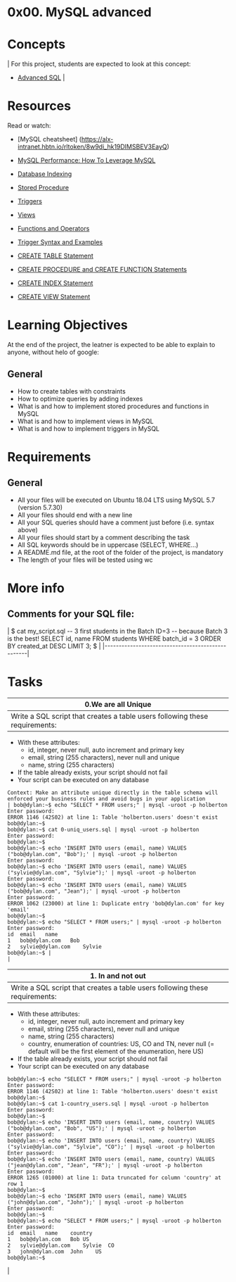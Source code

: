 # 0x00. MySQL advanced
# Concepts

| For this project, students are expected to look at this concept:
* [Advanced SQL](https://alx-intranet.hbtn.io/concepts/555) |

# Resources
Read or watch:
 * [MySQL cheatsheet] (https://alx-intranet.hbtn.io/rltoken/8w9di_hk19DIMSBEV3EayQ)

 * [MySQL Performance: How To Leverage MySQL](https://alx-intranet.hbtn.io/rltoken/2GJbZ48zRPA70o2YhTdH7g) 
* [Database Indexing](https://alx-intranet.hbtn.io/rltoken/K180X2OCzb6gzPngjn-EIg)
* [Stored Procedure](https://alx-intranet.hbtn.io/rltoken/K180X2OCzb6gzPngjn-EIg)
* [Triggers](https://alx-intranet.hbtn.io/rltoken/cJ1qA4o-rRm4rWIsqYKSZg)
* [Views](https://alx-intranet.hbtn.io/rltoken/vHg1z3UAOcWMvOt8xZHeiA)
* [Functions and Operators](https://alx-intranet.hbtn.io/rltoken/g-c1m6iljScpi4LeqxBRqQ)
* [Trigger Syntax and Examples](https://alx-intranet.hbtn.io/rltoken/gLVwKjQfRL0Jr_nWqAS7VQ)
* [CREATE TABLE Statement](https://alx-intranet.hbtn.io/rltoken/X789nJ22H6HVh1uCQPl0lg)
* [CREATE PROCEDURE and CREATE FUNCTION Statements](https://alx-intranet.hbtn.io/rltoken/mfrWMt1KL3NHXblJykMgZg)
* [CREATE INDEX Statement](https://alx-intranet.hbtn.io/rltoken/oCu8Rg9WfKyF4BhTt8dZGQ)
* [CREATE VIEW Statement](https://alx-intranet.hbtn.io/rltoken/FEZNlZFKZmD1ISnLINkCwQ)

# Learning Objectives
At the end of the project, the leatner is expected to be able to explain to anyone, without helo of google:

## General
* How to create tables with constraints
* How to optimize queries by adding indexes
* What is and how to implement stored procedures and functions in MySQL
* What is and how to implement views in MySQL
* What is and how to implement triggers in MySQL

# Requirements
## General
* All your files will be executed on Ubuntu 18.04 LTS using MySQL 5.7 (version 5.7.30)
* All your files should end with a new line
* All your SQL queries should have a comment just before (i.e. syntax above)
* All your files should start by a comment describing the task
* All SQL keywords should be in uppercase (SELECT, WHERE…)
* A README.md file, at the root of the folder of the project, is mandatory
* The length of your files will be tested using wc

# More info
## Comments for your SQL file:
| $ cat my_script.sql
-- 3 first students in the Batch ID=3
-- because Batch 3 is the best!
SELECT id, name FROM students WHERE batch_id = 3 ORDER BY created_at DESC LIMIT 3;
$ |
|--------------------------------------------------|

# Tasks

| 0.We are all Unique |
| -------------------- |
| Write a SQL script that creates a table users following these requirements:

* With these attributes:
    * id, integer, never null, auto increment and primary key
    * email, string (255 characters), never null and unique
    * name, string (255 characters)
* If the table already exists, your script should not fail
* Your script can be executed on any database
```
Context: Make an attribute unique directly in the table schema will enforced your business rules and avoid bugs in your application 
| bob@dylan:~$ echo "SELECT * FROM users;" | mysql -uroot -p holberton
Enter password: 
ERROR 1146 (42S02) at line 1: Table 'holberton.users' doesn't exist
bob@dylan:~$ 
bob@dylan:~$ cat 0-uniq_users.sql | mysql -uroot -p holberton
Enter password: 
bob@dylan:~$ 
bob@dylan:~$ echo 'INSERT INTO users (email, name) VALUES ("bob@dylan.com", "Bob");' | mysql -uroot -p holberton
Enter password: 
bob@dylan:~$ echo 'INSERT INTO users (email, name) VALUES ("sylvie@dylan.com", "Sylvie");' | mysql -uroot -p holberton
Enter password: 
bob@dylan:~$ echo 'INSERT INTO users (email, name) VALUES ("bob@dylan.com", "Jean");' | mysql -uroot -p holberton
Enter password: 
ERROR 1062 (23000) at line 1: Duplicate entry 'bob@dylan.com' for key 'email'
bob@dylan:~$ 
bob@dylan:~$ echo "SELECT * FROM users;" | mysql -uroot -p holberton
Enter password: 
id  email   name
1   bob@dylan.com   Bob
2   sylvie@dylan.com    Sylvie
bob@dylan:~$ |
|
```

| 1. In and not out |
| ----------------- |
| Write a SQL script that creates a table users following these requirements:

* With these attributes:
    * id, integer, never null, auto increment and primary key
    * email, string (255 characters), never null and unique
    * name, string (255 characters)
    * country, enumeration of countries: US, CO and TN, never null (= default will be the first element of the enumeration, here US)
* If the table already exists, your script should not fail
* Your script can be executed on any database
 ```
 bob@dylan:~$ echo "SELECT * FROM users;" | mysql -uroot -p holberton
Enter password: 
ERROR 1146 (42S02) at line 1: Table 'holberton.users' doesn't exist
bob@dylan:~$ 
bob@dylan:~$ cat 1-country_users.sql | mysql -uroot -p holberton
Enter password: 
bob@dylan:~$ 
bob@dylan:~$ echo 'INSERT INTO users (email, name, country) VALUES ("bob@dylan.com", "Bob", "US");' | mysql -uroot -p holberton
Enter password: 
bob@dylan:~$ echo 'INSERT INTO users (email, name, country) VALUES ("sylvie@dylan.com", "Sylvie", "CO");' | mysql -uroot -p holberton
Enter password: 
bob@dylan:~$ echo 'INSERT INTO users (email, name, country) VALUES ("jean@dylan.com", "Jean", "FR");' | mysql -uroot -p holberton
Enter password: 
ERROR 1265 (01000) at line 1: Data truncated for column 'country' at row 1
bob@dylan:~$ 
bob@dylan:~$ echo 'INSERT INTO users (email, name) VALUES ("john@dylan.com", "John");' | mysql -uroot -p holberton
Enter password: 
bob@dylan:~$ 
bob@dylan:~$ echo "SELECT * FROM users;" | mysql -uroot -p holberton
Enter password: 
id  email   name    country
1   bob@dylan.com   Bob US
2   sylvie@dylan.com    Sylvie  CO
3   john@dylan.com  John    US
bob@dylan:~$
```
 |

